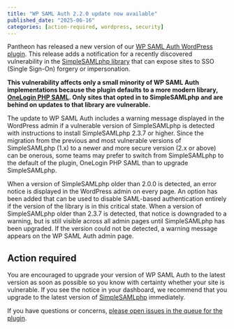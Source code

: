 ```yaml
---
title: "WP SAML Auth 2.2.0 update now available"
published_date: "2025-06-16"
categories: [action-required, wordpress, security]
---
```


Pantheon has released a new version of our [WP SAML Auth WordPress plugin](https://wordpress.org/plugins/wp-saml-auth/). This release adds a notification for a recently discovered vulnerability in the [SimpleSAMLphp library](https://github.com/advisories/GHSA-46r4-f8gj-xg56) that can expose sites to SSO (Single Sign-On) forgery or impersonation.

**This vulnerability affects only a small minority of WP SAML Auth implementations because the plugin defaults to a more modern library, [OneLogin PHP SAML](https://github.com/SAML-Toolkits/php-saml). Only sites that opted in to SimpleSAMLphp and are behind on updates to that library are vulnerable.**

The update to WP SAML Auth includes a warning message displayed in the WordPress admin if a vulnerable version of SimpleSAMLphp is detected with instructions to install SimpleSAMLphp 2.3.7 or higher. Since the migration from the previous and most vulnerable versions of SimpleSAMLphp (1.x) to a newer and more secure version (2.x or above) can be onerous, some teams may prefer to switch from SimpleSAMLphp to the default of the plugin, OneLogin PHP SAML than to upgrade SimpleSAMLphp.

When a version of SimpleSAMLphp older than 2.0.0 is detected, an error notice is displayed in the WordPress admin on every page. An option has been added that can be used to disable SAML-based authentication entirely if the version of the library is in this critical state. When a version of SimpleSAMLphp older than 2.3.7 is detected, that notice is downgraded to a warning, but is still visible across all admin pages until SimpleSAMLphp has been upgraded. If the version could not be detected, a warning message appears on the WP SAML Auth admin page.

## Action required
You are encouraged to upgrade your version of WP SAML Auth to the latest version as soon as possible so you know with certainty whether your site is vulnerable. If you see the notice in your dashboard, we recommend that you upgrade to the latest version of [SimpleSAMLphp](https://simplesamlphp.org/) immediately.

If you have questions or concerns, [please open issues in the queue for the plugin](https://github.com/pantheon-systems/wp-saml-auth). 